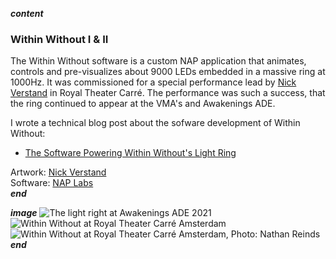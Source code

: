 ___content___
### Within Without I & II

The Within Without software is a custom NAP application that animates, controls and pre-visualizes about 9000 LEDs embedded in a massive ring at 1000Hz. It was commissioned for a special performance lead by [Nick Verstand](https://nickverstand.com) in Royal Theater Carré. The performance was such a success, that the ring continued to appear at the VMA's and Awakenings ADE.

I wrote a technical blog post about the sofware development of Within Without:  
- [The Software Powering Within Without's Light Ring](https://blog.nap-framework.tech/d5/d6f/md_articles_003_within_without)  

Artwork: [Nick Verstand](https://nickverstand.com)  
Software: [NAP Labs](https://nap-labs.tech)  
___end___

___image___
![The light right at Awakenings ADE 2021](../images/wiwo_awakenings.gif)
![Within Without at Royal Theater Carré Amsterdam](../images/wiwo_02.jpg)
![Within Without at Royal Theater Carré Amsterdam, Photo: Nathan Reinds](../images/wiwo_01.jpg)
___end___
